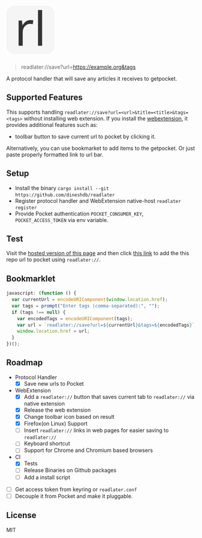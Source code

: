 # ![readlater:// logo](webext/icons/icon-gray-128.png "Logo")

> readlater://save?url=https://example.org&tags

A protocol handler that will save any articles it receives to getpocket.

## Supported Features

This supports handling `readlater://save?url=<url>&title=<title>&tags=<tags>`
without installing web extension. If you install the
[webextension](https://addons.mozilla.org/en-US/firefox/addon/read_later/), it
provides additional features such as:

- toolbar button to save current url to pocket by clicking it.

Alternatively, you can use bookmarket to add items to the getpocket. Or just
paste properly formatted link to url bar.

## Setup

- Install the binary `cargo install --git https://github.com/dineshdb/readlater`
- Register protocol handler and WebExtension native-host `readlater register`
- Provide Pocket authentication `POCKET_CONSUMER_KEY`, `POCKET_ACCESS_TOKEN` via
  env variable.

## Test

Visit the [hosted version of this page](https://dbhattarai.info.np/readlater/)
and then click
[this link](readlater://save?url=https://github.com/dineshdb/readlater) to add
the this repo url to pocket using `readlater://`.

## Bookmarklet

```javascript
javascript: (function () {
  var currentUrl = encodeURIComponent(window.location.href);
  var tags = prompt("Enter tags (comma-separated):", "");
  if (tags !== null) {
    var encodedTags = encodeURIComponent(tags);
    var url = `readlater://save?url=${currentUrl}&tags=${encodedTags}`;
    window.location.href = url;
  }
})();
```

## Roadmap

- Protocol Handler
  - [x] Save new urls to Pocket
- WebExtension
  - [x] Add a `readlater://` button that saves current tab to `readlater://` via
        native extension
  - [x] Release the web extension
  - [x] Change toolbar icon based on result
  - [x] Firefox(on Linux) Support
  - [ ] Insert `readlater://` links in web pages for easier saving to
        `readlater://`
  - [ ] Keyboard shortcut
  - [ ] Support for Chrome and Chromium based browsers
- CI
  - [x] Tests
  - [ ] Release Binaries on Github packages
  - [ ] Add a install script
- [ ] Get access token from keyring or `readlater.conf`
- [ ] Decouple it from Pocket and make it pluggable.

## License

MIT

